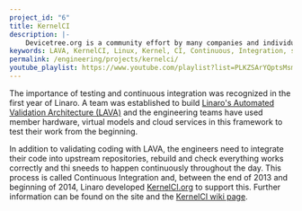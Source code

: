 ```yaml
---
project_id: "6"
title: KernelCI
description: |-
    Devicetree.org is a community effort by many companies and individuals to facilitate the future evolution of the Devicetree Standard.
keywords: LAVA, KernelCI, Linux, Kernel, CI, Continuous, Integration, specification, standards, upstream, rebuild, check
permalink: /engineering/projects/kernelci/
youtube_playlist: https://www.youtube.com/playlist?list=PLKZSArYQptsMsm3BVTtpDdRHUmeZTOSiW&playnext=1
---
```

The importance of testing and continuous integration was recognized in the first year of Linaro. A team was established to build [Linaro's Automated Validation Architecture (LAVA)](/engineering/projects/lava/) and the engineering teams have used member hardware, virtual models and cloud services in this framework to test their work from the beginning.

In addition to validating coding with LAVA, the engineers need to integrate their code into upstream repositories, rebuild and check everything works correctly and thi sneeds to happen continuously throughout the day. This process is called Continuous Integration and, between the end of 2013 and beginning of 2014, Linaro developed [KernelCI.org](https://kernelci.org/) to support this. Further information can be found on the site and the [KernelCI wiki page](http://wiki.kernelci.org/).
